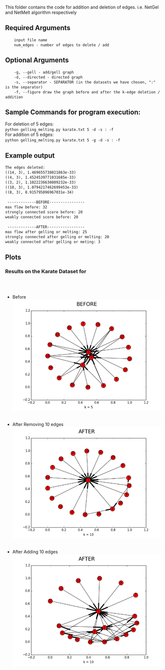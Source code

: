 This folder contains the code for addition and deletion of edges. i.e. NetGel and NetMelt algorithm respectively

## Required Arguments
        input file name
        num_edges - number of edges to delete / add

## Optional Arguments
        -g, --gell - add/gell graph
        -d, --directed - directed graph
        -s, --separator - SEPARATOR (in the datasets we have chosen, ":" is the separator)
        -f, --figure draw the graph before and after the k-edge deletion / addition

## Sample Commands for program execution:
For deletion of 5 edges:<br/>
        ```
	python gelling_melting.py karate.txt 5 -d -s : -f
        ```
<br/>For addition of 5 edges:<br/>
        ```
	python gelling_melting.py karate.txt 5 -g -d -s : -f 
        ```

## Example output
```
The edges deleted: 
((14, 3), 1.469655738021863e-33)
((4, 3), 1.4524539771031685e-33)
((3, 2), 1.1022236630809232e-33)
((10, 3), 1.0794217462699453e-33)
((8, 3), 8.915795896967031e-34)

 -------------BEFORE----------------
max flow before: 32
strongly connected score before: 20
weakly connected score before: 20

 -------------AFTER-----------------
max flow after gelling or melting: 25
strongly connected after gelling or melting: 20
weakly connected after gelling or meting: 3
```


## Plots
### Results on the Karate Dataset for 
<br><br>
- Before
![image](plots/karate_before.png)
<br><br>

- After Removing 10 edges
![image](plots/karate_remove_10_after.png)
<br><br>

- After Adding 10 edges 
![image](plots/karate_add_10_after.png)